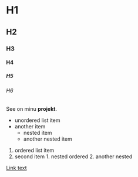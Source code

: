# H1

## H2

### H3

#### H4

##### H5

###### H6

See on minu **projekt**.

- unordered list item
- another item
  - nested item
  - another nested item

1. ordered list item
2. second item
        1. nested ordered
        2. another nested

[Link text](https://example.com)
